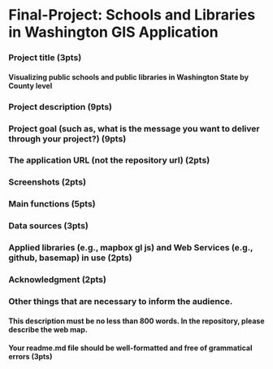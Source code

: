 # Final-Project: Schools and Libraries in Washington GIS Application

### Project title (3pts)
#### Visualizing public schools and public libraries in Washington State by County level
### Project description (9pts)
####
### Project goal (such as, what is the message you want to deliver through your project?) (9pts)
### The application URL (not the repository url) (2pts)
### Screenshots (2pts)
### Main functions (5pts)
### Data sources (3pts)
### Applied libraries (e.g., mapbox gl js) and Web Services (e.g., github, basemap) in use (2pts)
### Acknowledgment (2pts)
### Other things that are necessary to inform the audience.

#### This description must be no less than 800 words. In the repository, please describe the web map.
#### Your readme.md file should be well-formatted and free of grammatical errors (3pts)

